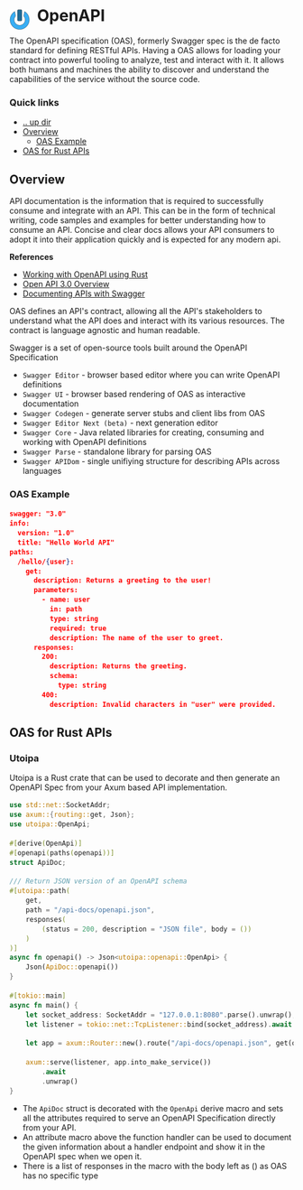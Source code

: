 # OpenAPI <img style="margin: 6px 13px 0px 0px" align="left" src="../../../data/images/logo_36x36.png" />

The OpenAPI specification (OAS), formerly Swagger spec is the de facto standard for defining RESTful 
APIs. Having a OAS allows for loading your contract into powerful tooling to analyze, test and 
interact with it. It allows both humans and machines the ability to discover and understand the 
capabilities of the service without the source code.

### Quick links
* [.. up dir](..)
* [Overview](#overview)
  * [OAS Example](#oas-example)
* [OAS for Rust APIs](#oas-for-rust-apis)

## Overview
API documentation is the information that is required to successfully consume and integrate with an 
API. This can be in the form of technical writing, code samples and examples for better understanding 
how to consume an API. Concise and clear docs allows your API consumers to adopt it into their 
application quickly and is expected for any modern api.

**References**
* [Working with OpenAPI using Rust](https://www.shuttle.dev/blog/2024/04/04/using-openapi-rust)
* [Open API 3.0 Overview](https://swagger.io/docs/specification/v3_0/about/)
* [Documenting APIs with Swagger](https://swagger.io/resources/articles/documenting-apis-with-swagger/)

OAS defines an API's contract, allowing all the API's stakeholders to understand what the API does 
and interact with its various resources. The contract is language agnostic and human readable.

Swagger is a set of open-source tools built around the OpenAPI Specification
* `Swagger Editor` - browser based editor where you can write OpenAPI definitions
* `Swagger UI` - browser based rendering of OAS as interactive documentation
* `Swagger Codegen` - generate server stubs and client libs from OAS
* `Swagger Editor Next (beta)` - next generation editor
* `Swagger Core` - Java related libraries for creating, consuming and working with OpenAPI definitions
* `Swagger Parse` - standalone library for parsing OAS
* `Swagger APIDom` - single unifiying structure for describing APIs across languages

### OAS Example
```json
swagger: "3.0"
info:
  version: "1.0"
  title: "Hello World API"
paths:
  /hello/{user}:
    get:
      description: Returns a greeting to the user!
      parameters:
        - name: user
          in: path
          type: string
          required: true
          description: The name of the user to greet.
      responses:
        200:
          description: Returns the greeting.
          schema:
            type: string
        400:
          description: Invalid characters in "user" were provided.
```

## OAS for Rust APIs

### Utoipa
Utoipa is a Rust crate that can be used to decorate and then generate an OpenAPI Spec from your Axum 
based API implementation.

```rust
use std::net::SocketAddr;
use axum::{routing::get, Json};
use utoipa::OpenApi;

#[derive(OpenApi)]
#[openapi(paths(openapi))]
struct ApiDoc;

/// Return JSON version of an OpenAPI schema
#[utoipa::path(
    get,
    path = "/api-docs/openapi.json",
    responses(
        (status = 200, description = "JSON file", body = ())
    )
)]
async fn openapi() -> Json<utoipa::openapi::OpenApi> {
    Json(ApiDoc::openapi())
}

#[tokio::main]
async fn main() {
    let socket_address: SocketAddr = "127.0.0.1:8080".parse().unwrap();
    let listener = tokio::net::TcpListener::bind(socket_address).await.unwrap();

    let app = axum::Router::new().route("/api-docs/openapi.json", get(openapi));

    axum::serve(listener, app.into_make_service())
        .await
        .unwrap()
}
```

* The `ApiDoc` struct is decorated with the `OpenApi` derive macro and sets all the attributes 
  required to serve an OpenAPI Specification directly from your API.
* An attribute macro above the function handler can be used to document the given 
  information about a handler endpoint and show it in the OpenAPI spec when we open it.
* There is a list of responses in the macro with the body left as () as OAS has no specific type
